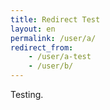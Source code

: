 ```yaml
---
title: Redirect Test
layout: en
permalink: /user/a/
redirect_from:	
    - /user/a-test
    - /user/b/
---
```


Testing.
